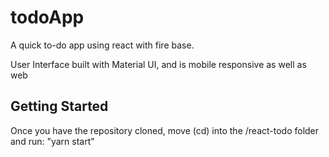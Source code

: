 # todoApp
A quick to-do app using react with fire base.

User Interface built with Material UI, and is mobile responsive as well as web
 
## Getting Started
Once you have the repository cloned, move (cd) into the /react-todo folder and run: "yarn start"
